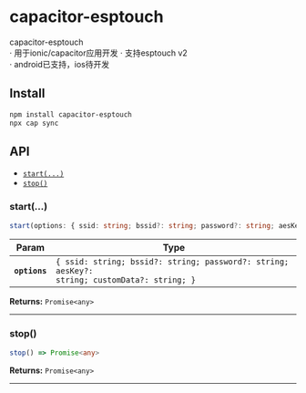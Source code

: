 # capacitor-esptouch
capacitor-esptouch  
· 用于ionic/capacitor应用开发
· 支持esptouch v2  
· android已支持，ios待开发  

## Install

```bash
npm install capacitor-esptouch
npx cap sync
```

## API

<docgen-index>

* [`start(...)`](#start)
* [`stop()`](#stop)

</docgen-index>

<docgen-api>
<!--Update the source file JSDoc comments and rerun docgen to update the docs below-->

### start(...)

```typescript
start(options: { ssid: string; bssid?: string; password?: string; aesKey?: string; customData?: string; }) => Promise<any>
```

| Param         | Type                                                                                                    |
| ------------- | ------------------------------------------------------------------------------------------------------- |
| **`options`** | <code>{ ssid: string; bssid?: string; password?: string; aesKey?: string; customData?: string; }</code> |

**Returns:** <code>Promise&lt;any&gt;</code>

--------------------


### stop()

```typescript
stop() => Promise<any>
```

**Returns:** <code>Promise&lt;any&gt;</code>

--------------------

</docgen-api>
